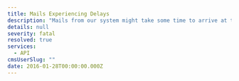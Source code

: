 ```yaml
---
title: Mails Experiencing Delays
description: "Mails from our system might take some time to arrive at the moment since @mandrillapp is experiencing delivery delays."
details: null
severity: fatal
resolved: true
services:
  - API
cmsUserSlug: ""
date: 2016-01-28T00:00:00.000Z
---
```


